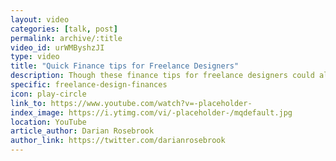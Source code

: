 ```yaml
---
layout: video
categories: [talk, post]
permalink: archive/:title
video_id: urWMByshzJI
type: video
title: "Quick Finance tips for Freelance Designers"
description: Though these finance tips for freelance designers could all use a deep dive, it's good to see these as a top-level idea, because it may make sense to you immediately.
specific: freelance-design-finances
icon: play-circle
link_to: https://www.youtube.com/watch?v=-placeholder-
index_image: https://i.ytimg.com/vi/-placeholder-/mqdefault.jpg
location: YouTube
article_author: Darian Rosebrook
author_link: https://twitter.com/darianrosebrook
---
```

